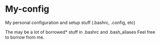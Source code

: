 # My-config
My personal configuration and setup stuff (.bashrc, .config, etc)

The may be a lot of borrowed* stuff in .bashrc and .bash_aliases
Feel free to borrow from me.

